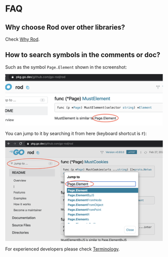 # FAQ

## Why choose Rod over other libraries?

Check [Why Rod](../why-rod.md).

## How to search symbols in the comments or doc?

Such as the symbol `Page.Element` shown in the screenshot:

![symbol-in-doc](symbol-in-doc.png)

You can jump to it by searching it from here (keyboard shortcut is `F`):

![search-symbol-in-doc](search-symbol-in-doc.png)

For experienced developers please check [Terminology](https://github.com/go-rod/rod/blob/master/.github/CONTRIBUTING.md#terminology).
